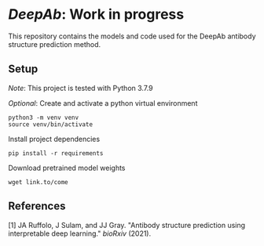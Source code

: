 # _DeepAb_: Work in progress
This repository contains the models and code used for the DeepAb antibody structure prediction method.

## Setup

_Note_: This project is tested with Python 3.7.9

_Optional_: Create and activate a python virtual environment
```
python3 -m venv venv
source venv/bin/activate
```
Install project dependencies
```
pip install -r requirements
```
Download pretrained model weights
```
wget link.to/come
```

## References
[1] JA Ruffolo, J Sulam, and JJ Gray. "Antibody structure prediction using interpretable deep learning." _bioRxiv_ (2021).